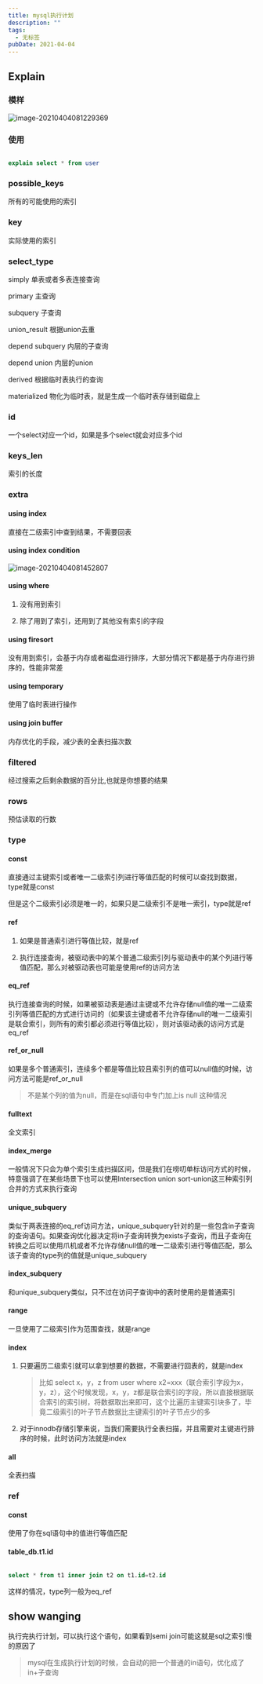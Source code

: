 ```yaml
---
title: mysql执行计划
description: ""
tags:
  - 无标签
pubDate: 2021-04-04
---
```



## Explain



<!-- more -->



### 模样



![image-20210404081229369](https://gitee.com/flow_disaster/blog-map-bed/raw/master/img/image-20210404081229369.png)



### 使用



```sql

explain select * from user

```



### possible_keys



所有的可能使用的索引



### key



实际使用的索引



### select_type



simply  单表或者多表连接查询



primary  主查询



subquery 子查询



union_result  根据union去重



depend subquery  内层的子查询



depend union   内层的union



derived  根据临时表执行的查询



materialized  物化为临时表，就是生成一个临时表存储到磁盘上



### id



一个select对应一个id，如果是多个select就会对应多个id



### keys_len



索引的长度



### extra



#### using index



直接在二级索引中查到结果，不需要回表



#### using index condition



![image-20210404081452807](https://gitee.com/flow_disaster/blog-map-bed/raw/master/img/image-20210404081452807.png)



#### using where



1. 没有用到索引

2. 除了用到了索引，还用到了其他没有索引的字段



#### using firesort



没有用到索引，会基于内存或者磁盘进行排序，大部分情况下都是基于内存进行排序的，性能非常差



#### using temporary



使用了临时表进行操作



#### using join buffer



内存优化的手段，减少表的全表扫描次数



### filtered



经过搜索之后剩余数据的百分比,也就是你想要的结果



### rows



预估读取的行数



### type



#### const



直接通过主键索引或者唯一二级索引列进行等值匹配的时候可以查找到数据，type就是const



但是这个二级索引必须是唯一的，如果只是二级索引不是唯一索引，type就是ref



#### ref



1. 如果是普通索引进行等值比较，就是ref

2. 执行连接查询，被驱动表中的某个普通二级索引列与驱动表中的某个列进行等值匹配，那么对被驱动表也可能是使用ref的访问方法



#### eq_ref



执行连接查询的时候，如果被驱动表是通过主键或不允许存储null值的唯一二级索引列等值匹配的方式进行访问的（如果该主键或者不允许存储null的唯一二级索引是联合索引，则所有的索引都必须进行等值比较），则对该驱动表的访问方式是eq_ref



#### ref_or_null



如果是多个普通索引，连续多个都是等值比较且索引列的值可以null值的时候，访问方法可能是ref_or_null



> 不是某个列的值为null，而是在sql语句中专门加上is null 这种情况



#### fulltext



全文索引



#### index_merge



一般情况下只会为单个索引生成扫描区间，但是我们在唠叨单标访问方式的时候，特意强调了在某些场景下也可以使用Intersection union sort-union这三种索引列合并的方式来执行查询



#### unique_subquery



类似于两表连接的eq_ref访问方法，unique_subquery针对的是一些包含in子查询的查询语句。如果查询优化器决定将in子查询转换为exists子查询，而且子查询在转换之后可以使用爪机或者不允许存储null值的唯一二级索引进行等值匹配，那么该子查询的type列的值就是unique_subquery



#### index_subquery



和unique_subquery类似，只不过在访问子查询中的表时使用的是普通索引



#### range



一旦使用了二级索引作为范围查找，就是range



#### index



1. 只要遍历二级索引就可以拿到想要的数据，不需要进行回表的，就是index



   >比如 select x，y，z from user where x2=xxx（联合索引字段为x，y，z），这个时候发现，x，y，z都是联合索引的字段，所以直接根据联合索引的索引树，将数据取出来即可，这个比遍历主键索引块多了，毕竟二级索引的叶子节点数据比主键索引的叶子节点少的多



2. 对于innodb存储引擎来说，当我们需要执行全表扫描，并且需要对主键进行排序的时候，此时访问方法就是index



#### all



全表扫描



### ref



#### const



使用了你在sql语句中的值进行等值匹配



#### table_db.t1.id



```sql

select * from t1 inner join t2 on t1.id=t2.id

```



这样的情况，type列一般为eq_ref



## show wanging



执行完执行计划，可以执行这个语句，如果看到semi join可能这就是sql之索引慢的原因了



> mysql在生成执行计划的时候，会自动的把一个普通的in语句，优化成了in+子查询